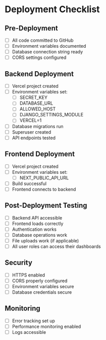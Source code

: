 # Deployment Checklist

## Pre-Deployment
- [ ] All code committed to GitHub
- [ ] Environment variables documented
- [ ] Database connection string ready
- [ ] CORS settings configured

## Backend Deployment
- [ ] Vercel project created
- [ ] Environment variables set:
  - [ ] SECRET_KEY
  - [ ] DATABASE_URL
  - [ ] ALLOWED_HOST
  - [ ] DJANGO_SETTINGS_MODULE
  - [ ] VERCEL=1
- [ ] Database migrations run
- [ ] Superuser created
- [ ] API endpoints tested

## Frontend Deployment
- [ ] Vercel project created
- [ ] Environment variables set:
  - [ ] NEXT_PUBLIC_API_URL
- [ ] Build successful
- [ ] Frontend connects to backend

## Post-Deployment Testing
- [ ] Backend API accessible
- [ ] Frontend loads correctly
- [ ] Authentication works
- [ ] Database operations work
- [ ] File uploads work (if applicable)
- [ ] All user roles can access their dashboards

## Security
- [ ] HTTPS enabled
- [ ] CORS properly configured
- [ ] Environment variables secure
- [ ] Database credentials secure

## Monitoring
- [ ] Error tracking set up
- [ ] Performance monitoring enabled
- [ ] Logs accessible
